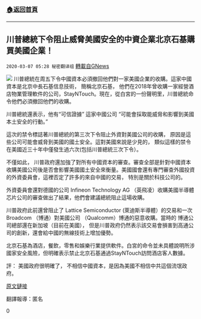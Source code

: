 ###  [:house:返回首頁](https://github.com/ourhimalayas/txt)
---

## 川普總統下令阻止威脅美國安全的中資企業北京石基購買美國企業！
`2020-03-07 05:28 秘密翻译组` [轉載自GNews](https://gnews.org/zh-hant/132848/)

![](https://s3-ap-northeast-1.amazonaws.com/news.guo.offload.media/wp-content/uploads/2020/03/07052311/44722352-A673-45D2-9EA9-46A17BF7F611.jpeg)
川普總統在周五下令中國資本必須撤回他們對一家美國企業的收購。這家中國資本是北京中長石基信息技術， 簡稱北京石基， 他們在2018年曾收購一家經營酒店物業管理軟件的公司，StayNTouch。現在，從白宮的一份聲明里，川普總統命令他們必須撤回他們的收購。

川普總統還表示，他有“可信證據” 這家中國公司 “可能會採取能威脅和影響到美國本土安全的行動。”

這次的禁令標誌著川普總統的第三次下令阻止外資對美國公司的收購， 原因是這些公司可能會威脅到美國的國土安全。這對美國來說是少見的， 類似這樣的禁令在美國近三十年中僅發生過六次(包括川普總統三次下令）。

不僅如此， 川普政府還加強了對所有中國資本的審查。審查全部是針對中國資本收購美國公司後是否會影響美國國土安全來衡量。美國國會還有專門審查外國投資的外資委員會，這裡否定了許多的來自中國的交易， 特別是關於科技公司的。

外資委員會還對德國的公司 Infineon Technology AG （英飛凌）收購美國半導體芯片公司的審查做出了結果，他們會建議總統阻止這場收購。

川普政府此前還曾阻止了 Lattice Semiconductor (萊迪斯半導體）的交易和一次 Broadcom （博通）對美國公司 （Qualcomm）博通的惡意收購。當時的 博通公司總部還在新加坡（目前在美國）， 但是川普政府仍然表示該交易會損害到高通公司的創新，還會給中國的無線技術上增加優勢。

北京石基為酒店，餐飲，零售和娛樂行業提供軟件。白宮的命令並未具體說明所涉國家安全風險，但明確表示禁止北京石基通過StayNTouch訪問酒店客人數據。

評： 美國政府很明確了， 不相信中國資本，是因為美國不相信中共這個流氓政府。

[原文鏈接](https://www.bloomberg.com/news/articles/2020-03-06/trump-blocks-chinese-deal-for-hotel-management-software-company)

翻譯報導：匿名

0
